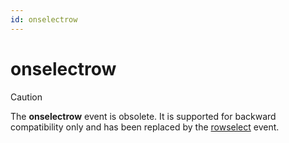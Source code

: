 ```yaml
---
id: onselectrow
---
```


# onselectrow

> [!CAUTION]
> The **onselectrow** event is obsolete. It is supported for backward compatibility only and has been replaced by the [rowselect](/docs/Web%20and%20app%20UIs/UDB%20Events/rowselect.md) event.